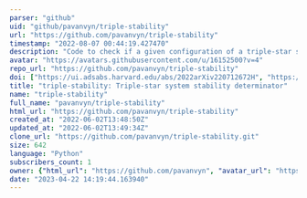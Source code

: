 ```yaml
---
parser: "github"
uid: "github/pavanvyn/triple-stability"
url: "https://github.com/pavanvyn/triple-stability"
timestamp: "2022-08-07 00:44:19.427470"
description: "Code to check if a given configuration of a triple-star system is dynamically stable"
avatar: "https://avatars.githubusercontent.com/u/16152500?v=4"
repo_url: "https://github.com/pavanvyn/triple-stability"
doi: ["https://ui.adsabs.harvard.edu/abs/2022arXiv220712672H", "https://ui.adsabs.harvard.edu/abs/2022arXiv220703151V", "https://ui.adsabs.harvard.edu/abs/2022ascl.soft07022V/abstract"]
title: "triple-stability: Triple-star system stability determinator"
name: "triple-stability"
full_name: "pavanvyn/triple-stability"
html_url: "https://github.com/pavanvyn/triple-stability"
created_at: "2022-06-02T13:48:50Z"
updated_at: "2022-06-02T13:49:34Z"
clone_url: "https://github.com/pavanvyn/triple-stability.git"
size: 642
language: "Python"
subscribers_count: 1
owner: {"html_url": "https://github.com/pavanvyn", "avatar_url": "https://avatars.githubusercontent.com/u/16152500?v=4", "login": "pavanvyn", "type": "User"}
date: "2023-04-22 14:19:44.163940"
---
```

